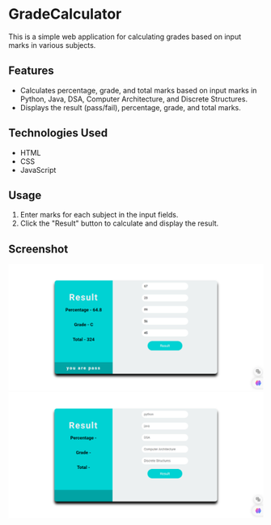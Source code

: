 

# GradeCalculator

This is a simple web application for calculating grades based on input marks in various subjects.

## Features

- Calculates percentage, grade, and total marks based on input marks in Python, Java, DSA, Computer Architecture, and Discrete Structures.
- Displays the result (pass/fail), percentage, grade, and total marks.

## Technologies Used

- HTML
- CSS
- JavaScript


## Usage

1. Enter marks for each subject in the input fields.
2. Click the "Result" button to calculate and display the result.

## Screenshot
![Project Screenshot](https://github.com/AdeelaSaleem/Grade-calculator/blob/b5130a6cc65efc2ba86717bf3dd044645bd42043/Screenshot%20.png)
![Second Project Screenshot](https://github.com/AdeelaSaleem/Grade-calculator/blob/b99ac6068ba866da04391e883b10d9fcf8075676/Screenshot2.png)


